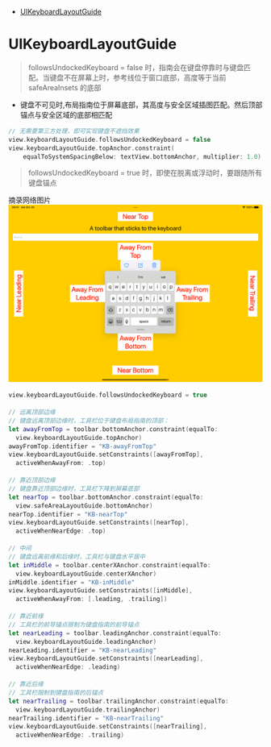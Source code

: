 <!-- @import "[TOC]" {cmd="toc" depthFrom=1 depthTo=6 orderedList=false} -->

<!-- code_chunk_output -->

- [UIKeyboardLayoutGuide](#uikeyboardlayoutguide)

<!-- /code_chunk_output -->

# UIKeyboardLayoutGuide

> followsUndockedKeyboard = false 时，指南会在键盘停靠时与键盘匹配。当键盘不在屏幕上时，参考线位于窗口底部，高度等于当前 safeAreaInsets 的底部

- 键盘不可见时,布局指南位于屏幕底部，其高度与安全区域插图匹配。然后顶部锚点与安全区域的底部相匹配

```swift
// 无需要第三方处理，即可实现键盘不遮挡效果
view.keyboardLayoutGuide.followsUndockedKeyboard = false
view.keyboardLayoutGuide.topAnchor.constraint(
    equalToSystemSpacingBelow: textView.bottomAnchor, multiplier: 1.0).isActive = true
```

> followsUndockedKeyboard = true 时，即使在脱离或浮动时，要跟随所有键盘锚点

摘录网络图片
![Alt text](image.png)

```swift
view.keyboardLayoutGuide.followsUndockedKeyboard = true

// 远离顶部边缘
// 键盘远离顶部边缘时，工具栏位于键盘布局指南的顶部：
let awayFromTop = toolbar.bottomAnchor.constraint(equalTo:
  view.keyboardLayoutGuide.topAnchor)
awayFromTop.identifier = "KB-awayFromTop"
view.keyboardLayoutGuide.setConstraints([awayFromTop],
  activeWhenAwayFrom: .top)

// 靠近顶部边缘
// 键盘靠近顶部边缘时，工具栏下降到屏幕底部
let nearTop = toolbar.bottomAnchor.constraint(equalTo:
  view.safeAreaLayoutGuide.bottomAnchor)
nearTop.identifier = "KB-nearTop"
view.keyboardLayoutGuide.setConstraints([nearTop],
  activeWhenNearEdge: .top)

// 中间
// 键盘远离前缘和后缘时，工具栏与键盘水平居中
let inMiddle = toolbar.centerXAnchor.constraint(equalTo:
  view.keyboardLayoutGuide.centerXAnchor)
inMiddle.identifier = "KB-inMiddle"
view.keyboardLayoutGuide.setConstraints([inMiddle],
  activeWhenAwayFrom: [.leading, .trailing])

// 靠近前缘
// 工具栏的前导锚点限制为键盘指南的前导锚点
let nearLeading = toolbar.leadingAnchor.constraint(equalTo:
  view.keyboardLayoutGuide.leadingAnchor)
nearLeading.identifier = "KB-nearLeading"
view.keyboardLayoutGuide.setConstraints([nearLeading],
  activeWhenNearEdge: .leading)

// 靠近后缘
// 工具栏限制到键盘指南的后锚点
let nearTrailing = toolbar.trailingAnchor.constraint(equalTo:
  view.keyboardLayoutGuide.trailingAnchor)
nearTrailing.identifier = "KB-nearTrailing"
view.keyboardLayoutGuide.setConstraints([nearTrailing],
  activeWhenNearEdge: .trailing)
```
